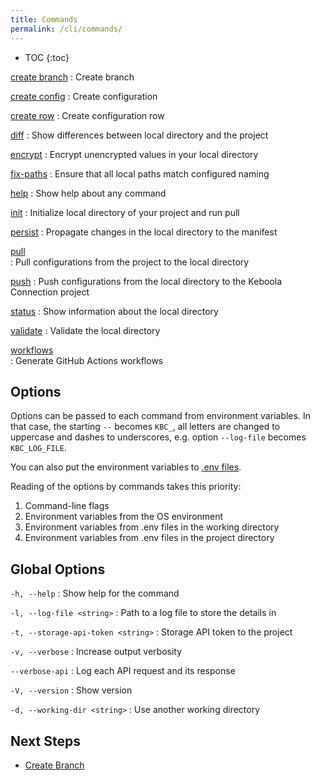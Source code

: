```yaml
---
title: Commands
permalink: /cli/commands/
---
```


* TOC
{:toc}

[create branch](/cli/commands/create-branch/)
: Create branch

[create config](/cli/commands/create-config/)
: Create configuration

[create row](/cli/commands/create-row/)
: Create configuration row

[diff](/cli/commands/diff/)
: Show differences between local directory and the project

[encrypt](/cli/commands/encrypt/)
: Encrypt unencrypted values in your local directory

[fix-paths](/cli/commands/fix-paths/)
: Ensure that all local paths match configured naming

[help](/cli/commands/help/)
: Show help about any command

[init](/cli/commands/init/)
: Initialize local directory of your project and run pull

[persist](/cli/commands/persist/)
: Propagate changes in the local directory to the manifest

[pull](/cli/commands/pull/)        
: Pull configurations from the project to the local directory

[push](/cli/commands/push/)
: Push configurations from the local directory to the Keboola Connection project

[status](/cli/commands/status/)
: Show information about the local directory

[validate](/cli/commands/validate/)
: Validate the local directory

[workflows](/cli/commands/workflows/)   
: Generate GitHub Actions workflows

## Options 

Options can be passed to each command from environment variables. In that case, the starting `--` becomes `KBC_`,
all letters are changed to uppercase and dashes to underscores, e.g. option `--log-file` becomes `KBC_LOG_FILE`.

You can also put the environment variables to [.env files](https://github.com/bkeepers/dotenv#what-other-env-files-can-i-use).

Reading of the options by commands takes this priority:
1. Command-line flags
2. Environment variables from the OS environment
3. Environment variables from .env files in the working directory
4. Environment variables from .env files in the project directory

## Global Options

`-h, --help`
: Show help for the command

`-l, --log-file <string>`
: Path to a log file to store the details in

`-t, --storage-api-token <string>`
: Storage API token to the project

`-v, --verbose`
: Increase output verbosity

`--verbose-api`
: Log each API request and its response

`-V, --version`
: Show version

`-d, --working-dir <string>`
: Use another working directory

## Next Steps

- [Create Branch](/cli/commands/create-branch/)
